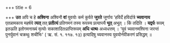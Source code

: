 +++
title = 6

+++
**उत** अपि च हे **अश्विना** अश्विनौ **वां** युवयोः कर्म कुर्वते **जुरते** जूर्णाय 'हविर्दे हविर्दात्रे **च्यवानाय** एतन्नामकाय महर्षये **त्यत्** तत् **प्रतीत्यं** प्रतिगमनं तस्य रूपस्य प्रत्याप्त्यै **भूत्** अभूत् । किं तदिति । **यद्वर्पः** रूपम् इतऊति इतोगमनाख्यं मृत्योः सकाशादितःप्राप्तिरूपम् **अधि** **धत्थः** अध्यधत्तम् । ‘युवं च्यवानमश्विना जरन्तं पुनर्युवानं चक्रथुः शचीभिः' ( ऋ. सं. १. ११७. १३) इत्यादिषु च्यवानस्य युवयोर्नवीकरणं प्रसिद्धम् ॥